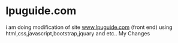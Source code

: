 # lpuguide.com
i am doing modification of site www.lpuguide.com (front end) using html,css,javascript,bootstrap,jquary and etc..
My Changes
